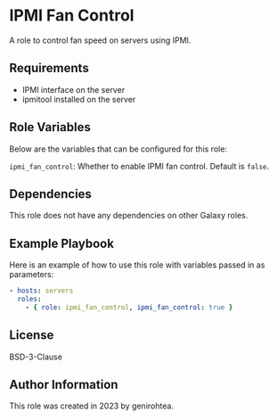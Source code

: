 IPMI Fan Control
=========

A role to control fan speed on servers using IPMI.

Requirements
------------

- IPMI interface on the server
- ipmitool installed on the server

Role Variables
--------------

Below are the variables that can be configured for this role:

`ipmi_fan_control`: Whether to enable IPMI fan control. Default is `false`.

Dependencies
------------

This role does not have any dependencies on other Galaxy roles.

Example Playbook
----------------

Here is an example of how to use this role with variables passed in as parameters:

```yaml
- hosts: servers
  roles:
    - { role: ipmi_fan_control, ipmi_fan_control: true }
```

License
-------

BSD-3-Clause

Author Information
------------------

This role was created in 2023 by genirohtea.
